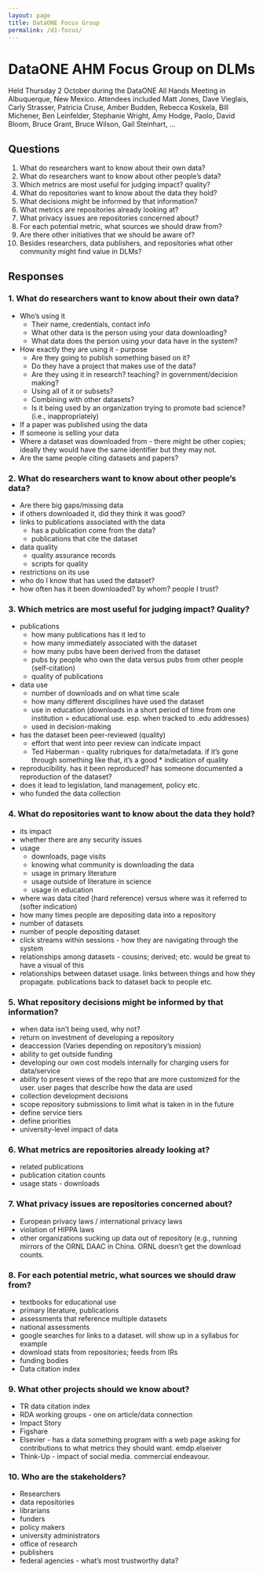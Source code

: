 ```yaml
---
layout: page
title: DataONE Focus Group
permalink: /d1-focus/
---
```


# DataONE AHM Focus Group on DLMs
Held Thursday 2 October during the DataONE All Hands Meeting in Albuquerque, New Mexico. Attendees included Matt Jones, Dave Vieglais, Carly Strasser, Patricia Cruse, Amber Budden, Rebecca Koskela, Bill Michener, Ben Leinfelder, Stephanie Wright, Amy Hodge, Paolo, David Bloom, Bruce Grant, Bruce Wilson, Gail Steinhart, ...

## Questions 

1. What do researchers want to know about their own data? 
1. What do researchers want to know about other people’s data?
1. Which metrics are most useful for judging impact? quality?
1. What do repositories want to know about the data they hold? 
1. What decisions might be informed by that information? 
1. What metrics are repositories already looking at? 
1. What privacy issues are repositories concerned about?
1. For each potential metric, what sources we should draw from? 
1. Are there other initiatives that we should be aware of? 
1. Besides researchers, data publishers, and repositories what other community might find value in DLMs?

## Responses

### 1. What do researchers want to know about their own data? 

* Who’s using it
  * Their name, credentials, contact info
  * What other data is the person using your data downloading? 
  * What data does the person using your data have in the system?
* How exactly they are using it - purpose
  * Are they going to publish something based on it?  
  * Do they have a project that makes use of the data? 
  * Are they using it in research? teaching? in government/decision making?
  * Using all of it or subsets?
  * Combining with other datasets?
  * Is it being used by an organization trying to promote bad science? (i.e., inappropriately) 
* If a paper was published using the data
* If someone is selling your data
* Where a dataset was downloaded from - there might be other copies; ideally they would have the same identifier but they may not. 
* Are the same people citing datasets and papers? 

### 2. What do researchers want to know about other people’s data?

* Are there big gaps/missing data
* if others downloaded it, did they think it was good?
* links to publications associated with the data
  * has a publication come from the data?
  * publications that cite the dataset
* data quality
  * quality assurance records
  * scripts for quality
* restrictions on its use
* who do I know that has used the dataset?
* how often has it been downloaded? by whom? people I trust?

### 3. Which metrics are most useful for judging impact? Quality?

* publications
  * how many publications has it led to 
  * how many immediately associated with the dataset
  * how many pubs have been derived from the dataset
  * pubs by people who own the data versus pubs from other people (self-citation)
  * quality of publications
* data use
  * number of downloads and on what time scale
  * how many different disciplines have used the dataset
  * use in education (downloads in a short period of time from one institution = educational use. esp. when tracked to .edu addresses)
  * used in decision-making 
* has the dataset been peer-reviewed (quality)
  * effort that went into peer review can indicate impact
  * Ted Haberman - quality rubriques for data/metadata. if it’s gone through something like that, it’s a good * indication of quality
* reproducibility. has it been reproduced? has someone documented a reproduction of the dataset?
* does it lead to legislation, land management, policy etc.
* who funded the data collection

### 4. What do repositories want to know about the data they hold? 

* its impact
* whether there are any security issues
* usage
  * downloads, page visits
  * knowing what community is downloading the data
  * usage in primary literature
  * usage outside of literature in science
  * usage in education
* where was data cited (hard reference) versus where was it referred to (softer indication)
* how many times people are depositing data into a repository
* number of datasets
* number of people depositing dataset
* click streams within sessions - how they are navigating through the system
* relationships among datasets - cousins; derived; etc. would be great to have a visual of this
* relationships between dataset usage. links between things and how they propagate. publications back to dataset back to people etc.


### 5. What repository decisions might be informed by that information? 

* when data isn’t being used, why not? 
* return on investment of developing a repository
* deaccession (Varies depending on repository’s mission)
* ability to get outside funding 
* developing our own cost models internally for charging users for data/service
* ability to present views of the repo that are more customized for the user. user pages that describe how the data are used
* collection development decisions
* scope repository submissions to limit what is taken in in the future
* define service tiers
* define priorities
* university-level impact of data

### 6. What metrics are repositories already looking at? 

* related publications
* publication citation counts
* usage stats - downloads

### 7. What privacy issues are repositories concerned about?

* European privacy laws / international privacy laws
* violation of HIPPA laws
* other organizations sucking up data out of repository (e.g., running mirrors of the ORNL DAAC in China. ORNL doesn’t get the download counts.


### 8. For each potential metric, what sources we should draw from? 

* textbooks for educational use
* primary literature, publications
* assessments that reference multiple datasets
* national assessments
* google searches for links to a dataset. will show up in a syllabus for example
* download stats from repositories; feeds from IRs
* funding bodies
* Data citation index


### 9. What other projects should we know about? 

* TR data citation index 
* RDA working groups - one on article/data connection
* Impact Story
* Figshare
* Elsevier - has a data something program with a web page asking for contributions to what metrics they should want. emdp.elseiver 
* Think-Up - impact of social media. commercial endeavour.

### 10. Who are the stakeholders?

* Researchers
* data repositories
* librarians
* funders
* policy makers
* university administrators
* office of research
* publishers 
* federal agencies - what’s most trustworthy data?


